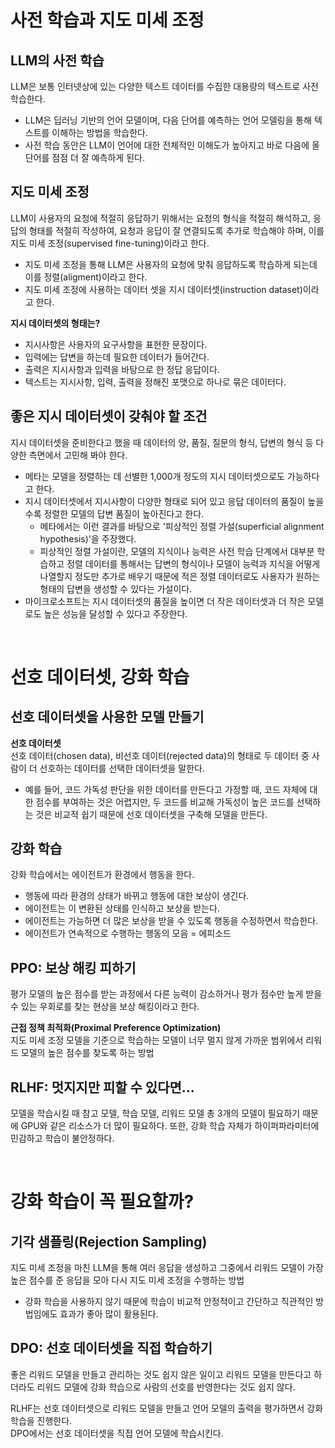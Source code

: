 # 사전 학습과 지도 미세 조정

## LLM의 사전 학습
LLM은 보통 인터넷상에 있는 다양한 텍스트 데이터를 수집한 대용량의 텍스트로 사전 학습한다.
- LLM은 딥러닝 기반의 언어 모델이며, 다음 단어를 예측하는 언어 모델링을 통해 텍스트를 이해하는 방법을 학습한다.
- 사전 학습 동안은 LLM이 언어에 대한 전체적인 이해도가 높아지고 바로 다음에 올 단어를 점점 더 잘 예측하게 된다.

## 지도 미세 조정
LLM이 사용자의 요청에 적절히 응답하기 위해서는 요청의 형식을 적절히 해석하고, 응답의 형태를 적절히 작성하여, 요청과 응답이 잘 연결되도록 추가로 학습해야 하며, 이를 지도 미세 조정(supervised fine-tuning)이라고 한다.
- 지도 미세 조정을 통해 LLM은 사용자의 요청에 맞춰 응답하도록 학습하게 되는데 이를 정렬(aligment)이라고 한다.
- 지도 미세 조정에 사용하는 데이터 셋을 지시 데이터셋(instruction dataset)이라고 한다.

**지시 데이터셋의 형태는?**
- 지시사항은 사용자의 요구사항을 표현한 문장이다.
- 입력에는 답변을 하는데 필요한 데이터가 들어간다.
- 출력은 지시사항과 입력을 바탕으로 한 정답 응답이다.
- 텍스트는 지시사항, 입력, 출력을 정해진 포맷으로 하나로 묶은 데이터다.

## 좋은 지시 데이터셋이 갖춰야 할 조건
지시 데이터셋을 준비한다고 했을 때 데이터의 양, 품질, 질문의 형식, 답변의 형식 등 다양한 측면에서 고민해 봐야 한다.
- 메타는 모델을 정렬하는 데 선별한 1,000개 정도의 지시 데이터셋으로도 가능하다고 한다.
- 지시 데이터셋에서 지시사항이 다양한 형태로 되어 있고 응답 데이터의 품질이 높을수록 정렬한 모델의 답변 품질이 높아진다고 한다.
    - 메타에서는 이런 결과를 바탕으로 '피상적인 정렬 가설(superficial alignment hypothesis)'을 주장했다.
    - 피상적인 정렬 가설이란, 모델의 지식이나 능력은 사전 학습 단계에서 대부분 학습하고 정렬 데이터를 통해서는 답변의 형식이나 모델이 능력과 지식을 어떻게 나열할지 정도만 추가로 배우기 때문에 적은 정렬 데이터로도 사용자가 원하는 형태의 답변을 생성할 수 있다는 가설이다.
- 마이크로소프트는 지시 데이터셋의 품질을 높이면 더 작은 데이터셋과 더 작은 모델로도 높은 성능을 달성할 수 있다고 주장한다.

</br>

# 선호 데이터셋, 강화 학습

## 선호 데이터셋을 사용한 모델 만들기

**선호 데이터셋**  
선호 데이터(chosen data), 비선호 데이터(rejected data)의 형태로 두 데이터 중 사람이 더 선호하는 데이터를 선택한 데이터셋을 말한다.
- 예를 들어, 코드 가독성 판단을 위한 데이터를 만든다고 가정할 때, 코드 자체에 대한 점수를 부여하는 것은 어렵지만, 두 코드를 비교해 가독성이 높은 코드를 선택하는 것은 비교적 쉽기 때문에 선호 데이터셋을 구축해 모델을 만든다.

## 강화 학습
강화 학습에서는 에이전트가 환경에서 행동을 한다.
- 행동에 따라 환경의 상태가 바뀌고 행동에 대한 보상이 생긴다.
- 에이전트는 이 변환된 상태를 인식하고 보상을 받는다.
- 에이전트는 가능하면 더 많은 보상을 받을 수 있도록 행동을 수정하면서 학습한다.
- 에이전트가 연속적으로 수행하는 행동의 모음 = 에피소드

## PPO: 보상 해킹 피하기
평가 모델의 높은 점수를 받는 과정에서 다른 능력이 감소하거나 평가 점수만 높게 받을 수 있는 우회로를 찾는 현상을 보상 해킹이라고 한다.

**근접 정책 최적화(Proximal Preference Optimization)**  
지도 미세 조정 모델을 기준으로 학습하는 모델이 너무 멀지 않게 가까운 범위에서 리워드 모델의 높은 점수를 찾도록 하는 방법

## RLHF: 멋지지만 피할 수 있다면...
모델을 학습시킬 때 참고 모델, 학습 모델, 리워드 모델 총 3개의 모델이 필요하기 때문에 GPU와 같은 리소스가 더 많이 필요하다. 또한, 강화 학습 자체가 하이퍼파라미터에 민감하고 학습이 불안정하다.

</br>

# 강화 학습이 꼭 필요할까?

## 기각 샘플링(Rejection Sampling)
지도 미세 조정을 마친 LLM을 통해 여러 응답을 생성하고 그중에서 리워드 모델이 가장 높은 점수를 준 응답을 모아 다시 지도 미세 조정을 수행하는 방법
- 강화 학습을 사용하지 않기 때문에 학습이 비교적 안정적이고 간단하고 직관적인 방법임에도 효과가 좋아 많이 활용된다.

## DPO: 선호 데이터셋을 직접 학습하기
좋은 리워드 모델을 만들고 관리하는 것도 쉽지 않은 일이고 리워드 모델을 만든다고 하더라도 리워드 모델에 강화 학습으로 사람의 선호를 반영한다는 것도 쉽지 않다.

RLHF는 선호 데이터셋으로 리워드 모델을 만들고 언어 모델의 출력을 평가하면서 강화 학습을 진행한다.  
DPO에서는 선호 데이터셋을 직접 언어 모델에 학습시킨다.